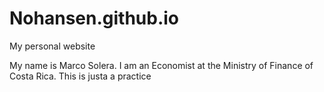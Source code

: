 # Nohansen.github.io
My personal website

My name is Marco Solera. I am an Economist at the Ministry of Finance of Costa Rica. This is justa a practice